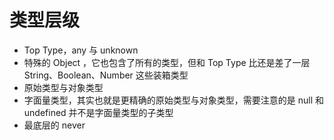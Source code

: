 # 类型层级

- Top Type，any 与 unknown
- 特殊的 Object ，它也包含了所有的类型，但和 Top Type 比还是差了一层
String、Boolean、Number 这些装箱类型
- 原始类型与对象类型
- 字面量类型，其实也就是更精确的原始类型与对象类型，需要注意的是 null 和 undefined 并不是字面量类型的子类型
- 最底层的 never
